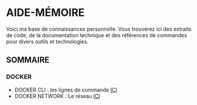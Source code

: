 # AIDE-MÉMOIRE

Voici ma base de connaissances personnelle. Vous trouverez ici des extraits de code, de la documentation technique et des références de commandes pour divers outils et technologies. 

## SOMMAIRE

### DOCKER
- DOCKER CLI : les lignes de commande [ICI](https://github.com/allfab/cheat-sheets/blob/main/docker/docker-cli.md)
- DOCKER NETWORK : Le réseau [ICI](https://github.com/allfab/cheat-sheets/blob/main/docker/docker-networking.md)
